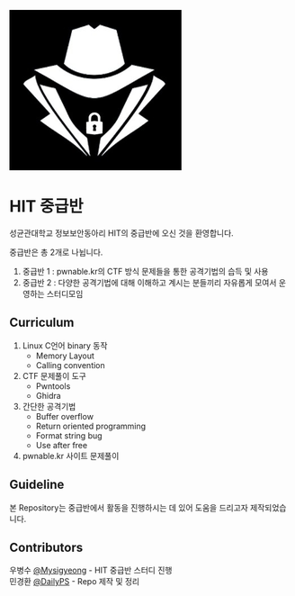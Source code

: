 ![main](/image/logo.png)
# HIT 중급반   
성균관대학교 정보보안동아리 HIT의 중급반에 오신 것을 환영합니다.  

중급반은 총 2개로 나뉩니다.  
1. 중급반 1 : pwnable.kr의 CTF 방식 문제들을 통한 공격기법의 습득 및 사용  
2. 중급반 2 : 다양한 공격기법에 대해 이해하고 계시는 분들끼리 자유롭게 모여서 운영하는 스터디모임  

## Curriculum  
1. Linux C언어 binary 동작
    - Memory Layout
    - Calling convention
2. CTF 문제풀이 도구
    - Pwntools
    - Ghidra
3. 간단한 공격기법
    - Buffer overflow
    - Return oriented programming
    - Format string bug
    - Use after free
4. pwnable.kr 사이트 문제풀이

## Guideline  
본 Repository는 중급반에서 활동을 진행하시는 데 있어 도움을 드리고자 제작되었습니다.  

## Contributors  
우병수 [@Mysigyeong](https://github.com/Mysigyeong) - HIT 중급반 스터디 진행  
민경환 [@DailyPS](https://github.com/DailyPS) - Repo 제작 및 정리
